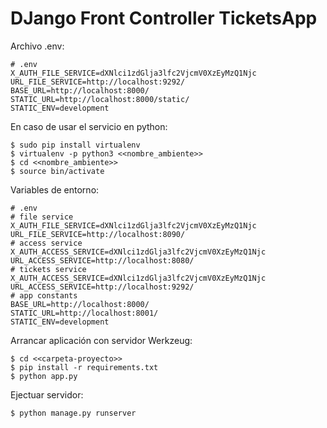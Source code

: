# DJango Front Controller TicketsApp

Archivo .env:

    # .env
    X_AUTH_FILE_SERVICE=dXNlci1zdGlja3lfc2VjcmV0XzEyMzQ1Njc
    URL_FILE_SERVICE=http://localhost:9292/
    BASE_URL=http://localhost:8000/
    STATIC_URL=http://localhost:8000/static/
    STATIC_ENV=development

En caso de usar el servicio en python:

    $ sudo pip install virtualenv
    $ virtualenv -p python3 <<nombre_ambiente>>
    $ cd <<nombre_ambiente>>
    $ source bin/activate

Variables de entorno:

    # .env
    # file service
    X_AUTH_FILE_SERVICE=dXNlci1zdGlja3lfc2VjcmV0XzEyMzQ1Njc
    URL_FILE_SERVICE=http://localhost:8090/
    # access service
    X_AUTH_ACCESS_SERVICE=dXNlci1zdGlja3lfc2VjcmV0XzEyMzQ1Njc
    URL_ACCESS_SERVICE=http://localhost:8080/
    # tickets service
    X_AUTH_ACCESS_SERVICE=dXNlci1zdGlja3lfc2VjcmV0XzEyMzQ1Njc
    URL_ACCESS_SERVICE=http://localhost:9292/
    # app constants
    BASE_URL=http://localhost:8000/
    STATIC_URL=http://localhost:8001/
    STATIC_ENV=development

Arrancar aplicación con servidor Werkzeug:

    $ cd <<carpeta-proyecto>>
    $ pip install -r requirements.txt
    $ python app.py

Ejectuar servidor:

    $ python manage.py runserver